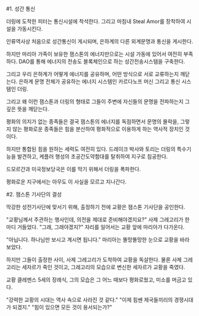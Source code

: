 #1. 성간 통신

더링에 도착한 피터는 통신시설에 착석한다.
그리고 마침내 Steal Amor를 장착하여 시설을 가동시킨다.

인류역사상 처음으로 성간통신이 게시되며, 은하계의 다른 외계문명과 통신을 게시한다.

하지만 마리아 가족이 보유한 잼스톤의 에너지만으로는 시설 가동에 있어서 여전히 부족하다.
DAO를 통해 에너지의 전송도 블록체인으로 하는 성간전송시스템을 구축한다.

그리고 우리 은하계가 어떻게 에너지를 공유하며, 어떤 방식으로 서로 교류하는지 깨닫는다.
은하계 문명 전체가 공유하는 에너지 시스템인 카르다노프 머신
그리고 통신 시스템인 더링.

그리고 왜 이런 잼스톤과 더링의 형태로 그들이 주변에 자신들의 문명을 전파하는지 그 깊은 뜻을 깨닫는다.

평화의 의지가 없는 종족들은 결국 잼스톤의 에너지를 독점하면서 문명의 몰락을, 그렇지 않는 평화로운 종족들은 힘을 분산하여 평화적으로 이용하게 하는 역사적 장치인 것이다.

하지만 통합된 힘을 원하는 세력도 여전히 있다.
드레이크 박사와 토리는 더링의 특수기능을 발견하고, 케플러 행성의 초공간도약함대를 탈취하여 지구로 침공한다.

드모르간과 미국정보당국은 이를 막기 위해서 더링을 폭파한다.

평화로운 지구에서는 아무도 이 사실을 모르고 지나간다.


#2. 잼스톤 기사단의 결성

막강한 성전기사단에 맞서기 위해, 출정하기 전에 교황은 잼스톤 기사단을 공인한다.

"교황님께서 주관하는 행사인데, 의전을 제대로 준비해야겠지요?"
사제 그레고리가 한 마디 거들었다.
"그래, 그래야겠지?"
자리를 일어서는 교황 앞에 마리아가 다가온다. 

"아닙니다. 하나님만 보시고 계시면 됩니다."
마리아는 똘망똘망한 눈으로 교황을 바라보았다.

하지만 그들이 출정한 사이, 사제 그레고리가 도착하여 교황을 독살한다.
물론 사제 그레고리는 세자르가 죽인 것이고, 
그레고리의 모습으로 변신한 세자르가 교황을 죽였다. 

교황 클레멘스 5세의 장례식, 
그의 모습은 그 어느 때보다 평화로웠고, 미소를 머금고 있다. 

"강력한 교황의 시대는 역사 속으로 사라진 것 같다."
"이제 힘쎈 제국들끼리의 경쟁시대가 되겠지."
"힘이 있으면 모든 것이 용서되는가?"



